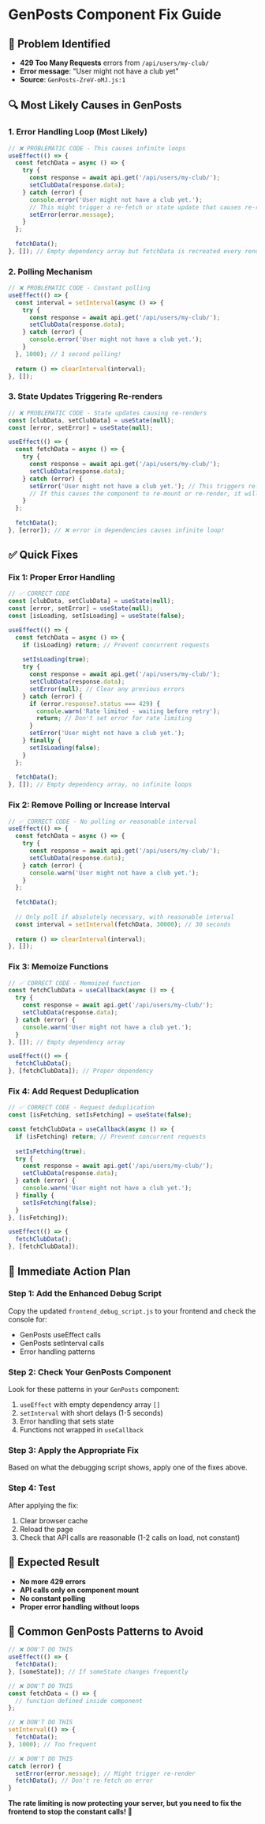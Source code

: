 # GenPosts Component Fix Guide

## 🚨 **Problem Identified**
- **429 Too Many Requests** errors from `/api/users/my-club/`
- **Error message**: "User might not have a club yet"
- **Source**: `GenPosts-ZreV-oMJ.js:1`

## 🔍 **Most Likely Causes in GenPosts**

### **1. Error Handling Loop (Most Likely)**
```javascript
// ❌ PROBLEMATIC CODE - This causes infinite loops
useEffect(() => {
  const fetchData = async () => {
    try {
      const response = await api.get('/api/users/my-club/');
      setClubData(response.data);
    } catch (error) {
      console.error('User might not have a club yet.');
      // This might trigger a re-fetch or state update that causes re-render
      setError(error.message);
    }
  };
  
  fetchData();
}, []); // Empty dependency array but fetchData is recreated every render
```

### **2. Polling Mechanism**
```javascript
// ❌ PROBLEMATIC CODE - Constant polling
useEffect(() => {
  const interval = setInterval(async () => {
    try {
      const response = await api.get('/api/users/my-club/');
      setClubData(response.data);
    } catch (error) {
      console.error('User might not have a club yet.');
    }
  }, 1000); // 1 second polling!
  
  return () => clearInterval(interval);
}, []);
```

### **3. State Updates Triggering Re-renders**
```javascript
// ❌ PROBLEMATIC CODE - State updates causing re-renders
const [clubData, setClubData] = useState(null);
const [error, setError] = useState(null);

useEffect(() => {
  const fetchData = async () => {
    try {
      const response = await api.get('/api/users/my-club/');
      setClubData(response.data);
    } catch (error) {
      setError('User might not have a club yet.'); // This triggers re-render
      // If this causes the component to re-mount or re-render, it will fetch again
    }
  };
  
  fetchData();
}, [error]); // ❌ error in dependencies causes infinite loop!
```

## ✅ **Quick Fixes**

### **Fix 1: Proper Error Handling**
```javascript
// ✅ CORRECT CODE
const [clubData, setClubData] = useState(null);
const [error, setError] = useState(null);
const [isLoading, setIsLoading] = useState(false);

useEffect(() => {
  const fetchData = async () => {
    if (isLoading) return; // Prevent concurrent requests
    
    setIsLoading(true);
    try {
      const response = await api.get('/api/users/my-club/');
      setClubData(response.data);
      setError(null); // Clear any previous errors
    } catch (error) {
      if (error.response?.status === 429) {
        console.warn('Rate limited - waiting before retry');
        return; // Don't set error for rate limiting
      }
      setError('User might not have a club yet.');
    } finally {
      setIsLoading(false);
    }
  };
  
  fetchData();
}, []); // Empty dependency array, no infinite loops
```

### **Fix 2: Remove Polling or Increase Interval**
```javascript
// ✅ CORRECT CODE - No polling or reasonable interval
useEffect(() => {
  const fetchData = async () => {
    try {
      const response = await api.get('/api/users/my-club/');
      setClubData(response.data);
    } catch (error) {
      console.warn('User might not have a club yet.');
    }
  };
  
  fetchData();
  
  // Only poll if absolutely necessary, with reasonable interval
  const interval = setInterval(fetchData, 30000); // 30 seconds
  
  return () => clearInterval(interval);
}, []);
```

### **Fix 3: Memoize Functions**
```javascript
// ✅ CORRECT CODE - Memoized function
const fetchClubData = useCallback(async () => {
  try {
    const response = await api.get('/api/users/my-club/');
    setClubData(response.data);
  } catch (error) {
    console.warn('User might not have a club yet.');
  }
}, []); // Empty dependency array

useEffect(() => {
  fetchClubData();
}, [fetchClubData]); // Proper dependency
```

### **Fix 4: Add Request Deduplication**
```javascript
// ✅ CORRECT CODE - Request deduplication
const [isFetching, setIsFetching] = useState(false);

const fetchClubData = useCallback(async () => {
  if (isFetching) return; // Prevent concurrent requests
  
  setIsFetching(true);
  try {
    const response = await api.get('/api/users/my-club/');
    setClubData(response.data);
  } catch (error) {
    console.warn('User might not have a club yet.');
  } finally {
    setIsFetching(false);
  }
}, [isFetching]);

useEffect(() => {
  fetchClubData();
}, [fetchClubData]);
```

## 🎯 **Immediate Action Plan**

### **Step 1: Add the Enhanced Debug Script**
Copy the updated `frontend_debug_script.js` to your frontend and check the console for:
- GenPosts useEffect calls
- GenPosts setInterval calls
- Error handling patterns

### **Step 2: Check Your GenPosts Component**
Look for these patterns in your `GenPosts` component:
1. `useEffect` with empty dependency array `[]`
2. `setInterval` with short delays (1-5 seconds)
3. Error handling that sets state
4. Functions not wrapped in `useCallback`

### **Step 3: Apply the Appropriate Fix**
Based on what the debugging script shows, apply one of the fixes above.

### **Step 4: Test**
After applying the fix:
1. Clear browser cache
2. Reload the page
3. Check that API calls are reasonable (1-2 calls on load, not constant)

## 🚀 **Expected Result**
- **No more 429 errors**
- **API calls only on component mount**
- **No constant polling**
- **Proper error handling without loops**

## 🔧 **Common GenPosts Patterns to Avoid**

```javascript
// ❌ DON'T DO THIS
useEffect(() => {
  fetchData();
}, [someState]); // If someState changes frequently

// ❌ DON'T DO THIS
const fetchData = () => {
  // function defined inside component
};

// ❌ DON'T DO THIS
setInterval(() => {
  fetchData();
}, 1000); // Too frequent

// ❌ DON'T DO THIS
catch (error) {
  setError(error.message); // Might trigger re-render
  fetchData(); // Don't re-fetch on error
}
```

**The rate limiting is now protecting your server, but you need to fix the frontend to stop the constant calls! 🎯**
